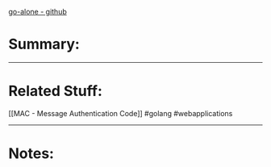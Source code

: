 [go-alone - github](https://github.com/bwmarrin/go-alone)

# Summary:
---
# Related Stuff:
[[MAC - Message Authentication Code]]
#golang 
#webapplications 

---
# Notes: